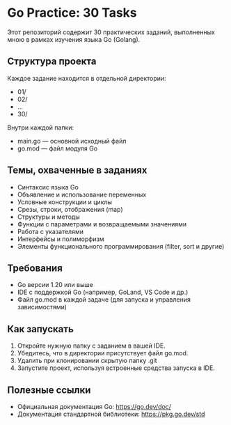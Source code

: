 # Go Practice: 30 Tasks

Этот репозиторий содержит 30 практических заданий, выполненных мною в рамках изучения языка Go (Golang).

## Структура проекта

Каждое задание находится в отдельной директории:

- 01/
- 02/
- ...
- 30/

Внутри каждой папки:

- main.go — основной исходный файл
- go.mod — файл модуля Go

## Темы, охваченные в заданиях

- Синтаксис языка Go
- Объявление и использование переменных
- Условные конструкции и циклы
- Срезы, строки, отображения (map)
- Структуры и методы
- Функции с параметрами и возвращаемыми значениями
- Работа с указателями
- Интерфейсы и полиморфизм
- Элементы функционального программирования (filter, sort и другие)

## Требования

- Go версии 1.20 или выше
- IDE с поддержкой Go (например, GoLand, VS Code и др.)
- Файл go.mod в каждой задаче (для запуска и управления зависимостями)

## Как запускать

1. Откройте нужную папку с заданием в вашей IDE.
2. Убедитесь, что в директории присутствует файл go.mod.
3. Удалить при клонировании скрытую папку .git
4. Запустите проект, используя встроенные средства запуска в IDE.

## Полезные ссылки

- Официальная документация Go: https://go.dev/doc/
- Документация стандартной библиотеки: https://pkg.go.dev/std
